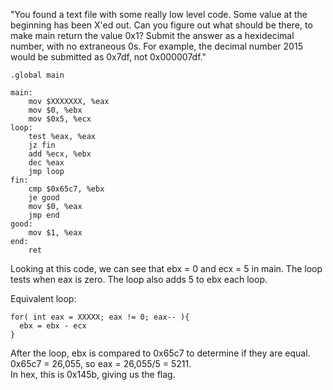 
"You found a text file with some really low level code. 
Some value at the beginning has been X'ed out. Can you figure out what should be there, 
to make main return the value 0x1? Submit the answer as a hexidecimal number, with no extraneous 0s. 
For example, the decimal number 2015 would be submitted as 0x7df, not 0x000007df."

```
.global main

main:
    mov $XXXXXXX, %eax
    mov $0, %ebx
    mov $0x5, %ecx
loop:
    test %eax, %eax
    jz fin
    add %ecx, %ebx
    dec %eax
    jmp loop
fin:
    cmp $0x65c7, %ebx
    je good
    mov $0, %eax
    jmp end
good:
    mov $1, %eax
end:
    ret

```

Looking at this code, we can see that ebx = 0 and ecx = 5 in main.
The loop tests when eax is zero.  The loop also adds 5 to ebx each loop.  

Equivalent loop:
```
for( int eax = XXXXX; eax != 0; eax-- ){
  ebx = ebx - ecx
}
```

After the loop, ebx is compared to 0x65c7 to determine if they are equal.
0x65c7 = 26,055, so eax = 26,055/5 = 5211.  
In hex, this is 0x145b, giving us the flag.
